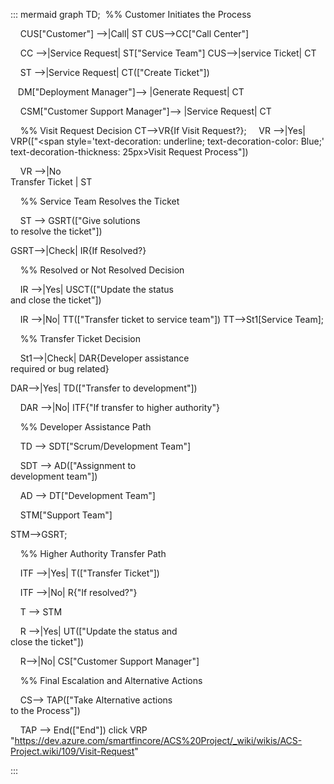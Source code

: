 ::: mermaid
graph TD;
  %% Customer Initiates the Process

    CUS["Customer"] -->|Call| ST
 CUS-->CC["Call Center"]

    CC -->|Service Request| ST["Service Team"]
CUS-->|service Ticket| CT

    ST -->|Service Request| CT(["Create Ticket"])

   DM["Deployment Manager"]--> |Generate Request| CT 

     CSM["Customer Support Manager"]--> |Service Request| CT 

  

    %% Visit Request Decision
CT-->VR{If Visit Request?};
    VR -->|Yes| VRP(["<span style='text-decoration: underline; text-decoration-color: Blue;' text-decoration-thickness: 25px>Visit Request Process</span>"])

    VR -->|No <br>Transfer Ticket | ST

  

    %% Service Team Resolves the Ticket

    ST --> GSRT(["Give solutions<br> to resolve the ticket"])

  GSRT-->|Check| IR{If Resolved?}

    %% Resolved or Not Resolved Decision

    IR -->|Yes| USCT(["Update the status <br>and close the ticket"])

    IR -->|No| TT(["Transfer ticket to service team"])
TT-->St1[Service Team];

  

    %% Transfer Ticket Decision

    St1-->|Check| DAR{Developer assistance<br> required or bug related}

DAR-->|Yes| TD(["Transfer to development"])

    DAR -->|No| ITF{"If transfer to higher authority"}

  

    %% Developer Assistance Path

    TD --> SDT["Scrum/Development Team"]

    SDT --> AD(["Assignment to<br> development team"])

    AD --> DT["Development Team"]

    STM["Support Team"]

  STM-->GSRT;

    %% Higher Authority Transfer Path

    ITF -->|Yes| T(["Transfer Ticket"])

    ITF -->|No| R{"If resolved?"}

  

    T --> STM

    R -->|Yes| UT(["Update the status and<br> close the ticket"])

    R-->|No| CS["Customer Support Manager"]

  

    %% Final Escalation and Alternative Actions

    CS--> TAP(["Take Alternative actions<br> to the Process"])

    TAP --> End(["End"])
click VRP
"https://dev.azure.com/smartfincore/ACS%20Project/_wiki/wikis/ACS-Project.wiki/109/Visit-Request"

:::
